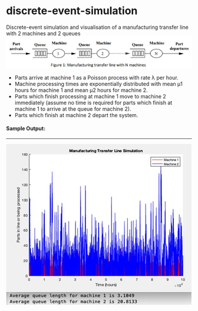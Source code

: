# discrete-event-simulation
Discrete-event simulation and visualisation of a manufacturing transfer line with 2 machines and 2 queues
![](/architecture.JPG)
* Parts arrive at machine 1 as a Poisson process with rate λ per hour. 
* Machine processing times are exponentially distributed with mean µ1 hours for machine 1 and mean µ2 hours for machine 2. 
* Parts which finish processing at machine 1 move to machine 2 immediately (assume no time is required for parts which finish at machine 1 to arrive at the queue for machine 2). 
* Parts which finish at machine 2 depart the system.

#### Sample Output:
---
![](/sample_output.JPG)
